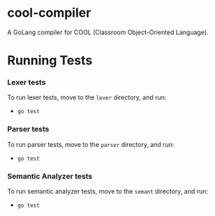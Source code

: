 # cool-compiler
A GoLang compiler for COOL (Classroom Object-Oriented Language).


# Running Tests

### Lexer tests

To run lexer tests, move to the `lexer` directory, and run:
- `go test`

### Parser tests

To run parser tests, move to the `parser` directory, and run:
- `go test`

### Semantic Analyzer tests

To run semantic analyzer tests, move to the `semant` directory, and run:
- `go test`
